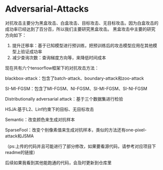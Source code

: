 # Adversarial-Attacks
对抗攻击主要分为黑盒攻击、白盒攻击、目标攻击、无目标攻击。因为白盒攻击的成功率已经达到了百分百，所以我们主要研究黑盒攻击。
黑盒攻击中主要的研究方向如下：
1. 提升迁移率：基于已知模型进行预训练，把预训练后的攻击模型应用在其他模型上验证成功率
2. 减少查询次数：查询梯度方向等，来降低时间成本

现在共有六个tensorflow框架下的对抗攻击方法：

blackbox-attack：包含了batch-attack、boundary-attack和zoo-attack  

SI-MI-FGSM：包含了MI-FGSM、NI-FGSM、SI-MI-FGSM、SI-NI-FGSM  

Distributionally adversarial attack：基于三个数据集进行检验  

HSJA:基于L2、Linf约束下的目标、无目标攻击  

Semantic：改变颜色来生成对抗样本  

SparseFool：改变个别像素值来生成对抗样本，类似的方法还有one-pixel-attack和JSMA  

（ps:上传的代码并且可能进行了部分修改，如果要看源代码，请参考对应项目下readme的链接）  

后续如果我看到其他能跑通的代码，会及时更新到仓库里
